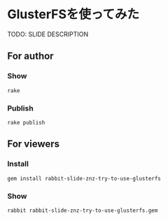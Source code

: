 # GlusterFSを使ってみた

TODO: SLIDE DESCRIPTION

## For author

### Show

    rake

### Publish

    rake publish

## For viewers

### Install

    gem install rabbit-slide-znz-try-to-use-glusterfs

### Show

    rabbit rabbit-slide-znz-try-to-use-glusterfs.gem
